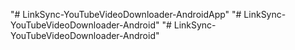 "# LinkSync-YouTubeVideoDownloader-AndroidApp" 
"# LinkSync-YouTubeVideoDownloader-Android" 
"# LinkSync-YouTubeVideoDownloader-Android" 
